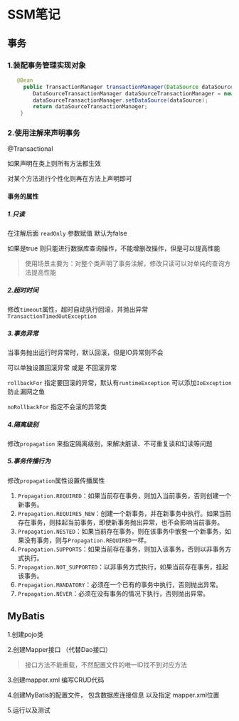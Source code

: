 # SSM笔记

## 事务

### 1.装配事务管理实现对象

```java
   @Bean
     public TransactionManager transactionManager(DataSource dataSource){
        DataSourceTransactionManager dataSourceTransactionManager = new DataSourceTransactionManager();
        dataSourceTransactionManager.setDataSource(dataSource);
        return dataSourceTransactionManager;
    }
```

### 2.使用注解来声明事务

@Transactional

如果声明在类上则所有方法都生效

对某个方法进行个性化则再在方法上声明即可   



#### 事务的属性

##### 1.只读

在注解后面 `readOnly` 参数赋值  默认为false 

如果是true  则只能进行数据库查询操作，不能增删改操作，但是可以提高性能

> 使用场景主要为：对整个类声明了事务注解，修改只读可以对单纯的查询方法提高性能

##### 2.超时时间

修改`timeout`属性，超时自动执行回滚，并抛出异常`TransactionTimedOutException`

##### 3.事务异常

当事务抛出运行时异常时，默认回滚，但是IO异常则不会

可以单独设置回滚异常 或是 不回滚异常

`rollbackFor` 指定要回滚的异常，默认有`runtimeException` 可以添加`IoException` 防止漏网之鱼

`noRollbackFor` 指定不会滚的异常类

##### 4.隔离级别

修改`propagation` 来指定隔离级别，来解决脏读、不可重复读和幻读等问题

##### 5.事务传播行为

修改`propagation`属性设置传播属性

1. `Propagation.REQUIRED`：如果当前存在事务，则加入当前事务，否则创建一个新事务。
2. `Propagation.REQUIRES_NEW`：创建一个新事务，并在新事务中执行。如果当前存在事务，则挂起当前事务，即使新事务抛出异常，也不会影响当前事务。
3. `Propagation.NESTED`：如果当前存在事务，则在该事务中嵌套一个新事务，如果没有事务，则与`Propagation.REQUIRED`一样。
4. `Propagation.SUPPORTS`：如果当前存在事务，则加入该事务，否则以非事务方式执行。
5. `Propagation.NOT_SUPPORTED`：以非事务方式执行，如果当前存在事务，挂起该事务。
6. `Propagation.MANDATORY`：必须在一个已有的事务中执行，否则抛出异常。
7. `Propagation.NEVER`：必须在没有事务的情况下执行，否则抛出异常。







## MyBatis

1.创建pojo类

2.创建Mapper接口  （代替Dao接口）

> 接口方法不能重载，不然配置文件的唯一ID找不到对应方法

3.创建mapper.xml    编写CRUD代码  

4.创建MyBatis的配置文件， 包含数据库连接信息 以及指定 mapper.xml位置

5.运行以及测试





